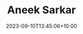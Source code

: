 ---
title: Aneek Sarkar                   
date: 2023-09-10T13:45:06+10:00                # last updated
image: "/assets/images/student/aneek-sarkar.jpg"   # rekative path 
email: papumahanta@gmail.com
facebook: "aneek"        
instagram: "aneeek"
# linkedin: ""     
# github: ""              
# twitter: ""
# youtube: ""
# mobile: ""    
description: ""        # for meta description
degrees:
  - name: B.Sc Statistics            
    passing_year: 2023
  - name: M.Sc in Statistics
    passing_year:  
# website: ""
# googlescholar: "" 
ug: 2020     # iff from vb , to  be used for alumni , student page
pg: 2023     # iff from vb , same
working: ""
---